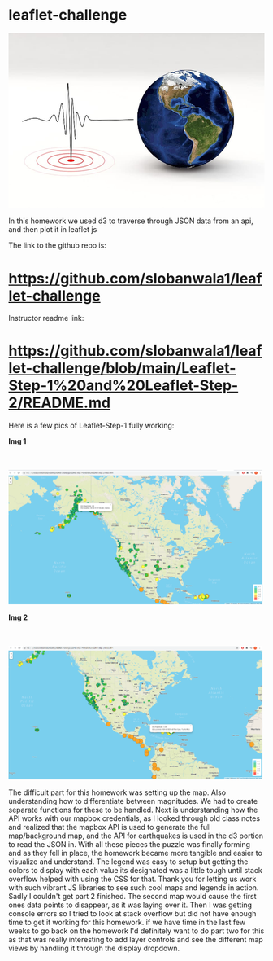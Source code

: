 # leaflet-challenge

![earthquakeWallpaper](Images/earthquakeWallpaper.jpg)


In this homework we used d3 to traverse through JSON data from an api, and then plot it in leaflet js

The link to the github repo is:

# https://github.com/slobanwala1/leaflet-challenge

Instructor readme link:

# https://github.com/slobanwala1/leaflet-challenge/blob/main/Leaflet-Step-1%20and%20Leaflet-Step-2/README.md

Here is a few pics of Leaflet-Step-1 fully working:

**Img 1**

<br>
<br>
<img src="Images/leafletpart1img1.PNG" width="500">

**Img 2**

<br>
<br>
<img src="Images/leafletpart1img2.PNG" width="500">

The difficult part for this homework was setting up the map. Also understanding how to differentiate between magnitudes. We had to create separate functions for
these to be handled. Next is understanding how the API works with our mapbox credentials, as I looked through old class notes and realized that the mapbox API
is used to generate the full map/background map, and the API for earthquakes is used in the d3 portion to read the JSON in. With all these pieces the puzzle
was finally forming and as they fell in place, the homework became more tangible and easier to visualize and understand. The legend was easy to setup but getting
the colors to display with each value its designated was a little tough until stack overflow helped with using the CSS for that. Thank you for letting us work with such vibrant JS libraries to see such cool maps and legends in action. Sadly I couldn't get part 2 finished. The second map would cause the first ones data points
to disappear, as it was laying over it. Then I was getting console errors so I tried to look at stack overflow but did not have enough time to get it working for this
homework. if we have time in the last few weeks to go back on the homework I'd definitely want to do part two for this as that was really interesting to add layer
controls and see the different map views by handling it through the display dropdown.
